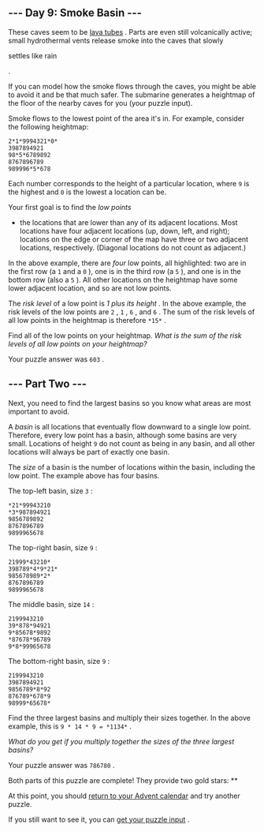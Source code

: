  --- Day 9: Smoke Basin ---
----------------------------



 These caves seem to be
 [lava tubes](https://en.wikipedia.org/wiki/Lava_tube) 
 . Parts are even still volcanically active; small hydrothermal vents release smoke into the caves that slowly
 
 settles like rain
 
 .
 



 If you can model how the smoke flows through the caves, you might be able to avoid it and be that much safer. The submarine generates a heightmap of the floor of the nearby caves for you (your puzzle input).
 



 Smoke flows to the lowest point of the area it's in. For example, consider the following heightmap:
 



```
2*1*9994321*0*
3987894921
98*5*6789892
8767896789
989996*5*678

```


 Each number corresponds to the height of a particular location, where
 `9` 
 is the highest and
 `0` 
 is the lowest a location can be.
 



 Your first goal is to find the
 *low points* 
 - the locations that are lower than any of its adjacent locations. Most locations have four adjacent locations (up, down, left, and right); locations on the edge or corner of the map have three or two adjacent locations, respectively. (Diagonal locations do not count as adjacent.)
 



 In the above example, there are
 *four* 
 low points, all highlighted: two are in the first row (a
 `1` 
 and a
 `0` 
 ), one is in the third row (a
 `5` 
 ), and one is in the bottom row (also a
 `5` 
 ). All other locations on the heightmap have some lower adjacent location, and so are not low points.
 



 The
 *risk level* 
 of a low point is
 *1 plus its height* 
 . In the above example, the risk levels of the low points are
 `2` 
 ,
 `1` 
 ,
 `6` 
 , and
 `6` 
 . The sum of the risk levels of all low points in the heightmap is therefore
 `*15*`
 .
 



 Find all of the low points on your heightmap.
 *What is the sum of the risk levels of all low points on your heightmap?* 





 Your puzzle answer was
 `603` 
 .
 




 --- Part Two ---
------------------



 Next, you need to find the largest basins so you know what areas are most important to avoid.
 



 A
 *basin* 
 is all locations that eventually flow downward to a single low point. Therefore, every low point has a basin, although some basins are very small. Locations of height
 `9` 
 do not count as being in any basin, and all other locations will always be part of exactly one basin.
 



 The
 *size* 
 of a basin is the number of locations within the basin, including the low point. The example above has four basins.
 



 The top-left basin, size
 `3` 
 :
 



```
*21*99943210
*3*987894921
9856789892
8767896789
9899965678

```


 The top-right basin, size
 `9` 
 :
 



```
21999*43210*
398789*4*9*21*
985678989*2*
8767896789
9899965678

```


 The middle basin, size
 `14` 
 :
 



```
2199943210
39*878*94921
9*85678*9892
*87678*96789
9*8*99965678

```


 The bottom-right basin, size
 `9` 
 :
 



```
2199943210
3987894921
9856789*8*92
876789*678*9
98999*65678*

```


 Find the three largest basins and multiply their sizes together. In the above example, this is
 `9 * 14 * 9 =
 *1134*`
 .
 



*What do you get if you multiply together the sizes of the three largest basins?* 





 Your puzzle answer was
 `786780` 
 .
 



 Both parts of this puzzle are complete! They provide two gold stars: **
 



 At this point, you should
 [return to your Advent calendar](/2021) 
 and try another puzzle.
 



 If you still want to see it, you can
 [get your puzzle input](9/input) 
 .

